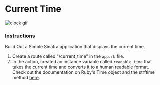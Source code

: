 # Current Time

![clock gif](https://media.giphy.com/media/EzXCukouGuWK4/giphy.gif)

### Instructions

Build Out a Simple Sinatra application that displays the current time. 

1. Create a route called "/current_time" in the `app.rb` file. 
2. In the action, created an instance variable called `readable_time` that takes the current time and converts it to a human readable format. Check out the documentation on Ruby's Time object and the strftime method [here](http://apidock.com/ruby/Time/strftime).